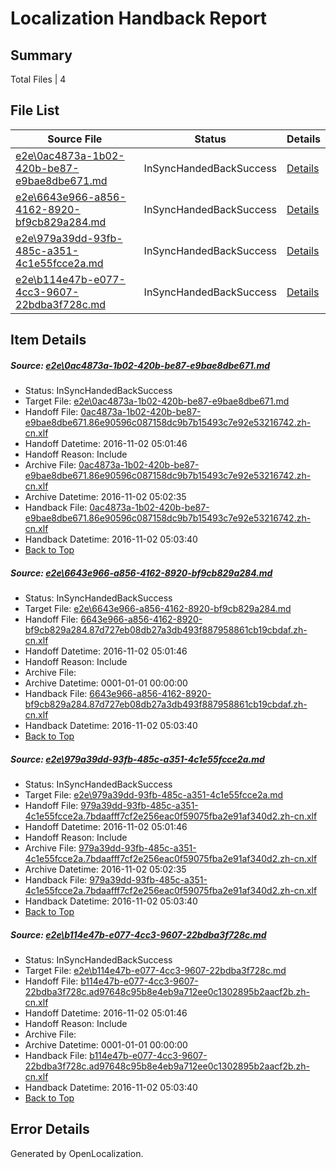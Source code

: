 # <a name='report-top'></a> Localization Handback Report

## Summary
 Total Files | 4

## File List
 Source File | Status | Details 
 ----------- | ------ | ------- 
 [e2e\0ac4873a-1b02-420b-be87-e9bae8dbe671.md](https://github.com/OpenLocalizationTestOrg/ol-test0/blob/01b0c0e3e15e093b9a0f2ce463d5d3a6120cfc3e/e2e/0ac4873a-1b02-420b-be87-e9bae8dbe671.md) | InSyncHandedBackSuccess | [Details](#64f5c5ee026de12ae3a1eb029158b16c16464a381)
 [e2e\6643e966-a856-4162-8920-bf9cb829a284.md](https://github.com/OpenLocalizationTestOrg/ol-test0/blob/01b0c0e3e15e093b9a0f2ce463d5d3a6120cfc3e/e2e/6643e966-a856-4162-8920-bf9cb829a284.md) | InSyncHandedBackSuccess | [Details](#df08fef3506f8bb5feac0e8ae098f7c3a5981d2f5)
 [e2e\979a39dd-93fb-485c-a351-4c1e55fcce2a.md](https://github.com/OpenLocalizationTestOrg/ol-test0/blob/01b0c0e3e15e093b9a0f2ce463d5d3a6120cfc3e/e2e/979a39dd-93fb-485c-a351-4c1e55fcce2a.md) | InSyncHandedBackSuccess | [Details](#380017b5beabf918744f075a7954f2b61bdd16317)
 [e2e\b114e47b-e077-4cc3-9607-22bdba3f728c.md](https://github.com/OpenLocalizationTestOrg/ol-test0/blob/01b0c0e3e15e093b9a0f2ce463d5d3a6120cfc3e/e2e/b114e47b-e077-4cc3-9607-22bdba3f728c.md) | InSyncHandedBackSuccess | [Details](#ad4feeeb736f8517e7d5fcad37083b59b809258f9)

## Item Details
##### <a name='64f5c5ee026de12ae3a1eb029158b16c16464a381'></a> Source: [e2e\0ac4873a-1b02-420b-be87-e9bae8dbe671.md](https://github.com/OpenLocalizationTestOrg/ol-test0/blob/01b0c0e3e15e093b9a0f2ce463d5d3a6120cfc3e/e2e/0ac4873a-1b02-420b-be87-e9bae8dbe671.md)
* Status: InSyncHandedBackSuccess
* Target File: [e2e\0ac4873a-1b02-420b-be87-e9bae8dbe671.md](https://github.com/OpenLocalizationTestOrg/ol-test0-zhcn/blob/3538c98ee34ff6e3b09a06c16cf71b1efc2207e7/e2e/0ac4873a-1b02-420b-be87-e9bae8dbe671.md)
* Handoff File: [0ac4873a-1b02-420b-be87-e9bae8dbe671.86e90596c087158dc9b7b15493c7e92e53216742.zh-cn.xlf](https://github.com/OpenLocalizationTestOrg/ol-test0-handoff/blob/e7b9586f2bf3c357e4eaff0aeaf2888ed9968a08/ol-handoff/OpenLocalizationTestOrg/ol-test0-zhcn/yufeih/ht/0ac4873a-1b02-420b-be87-e9bae8dbe671.86e90596c087158dc9b7b15493c7e92e53216742.zh-cn.xlf)
* Handoff Datetime: 2016-11-02 05:01:46
* Handoff Reason: Include
* Archive File: [0ac4873a-1b02-420b-be87-e9bae8dbe671.86e90596c087158dc9b7b15493c7e92e53216742.zh-cn.xlf](https://github.com/OpenLocalizationTestOrg/ol-test0-handoff/blob/a3d647da3a8869fa28611377ed0f1ab339b3e27e/ol-archive/OpenLocalizationTestOrg/ol-test0-zhcn/yufeih/ht/0ac4873a-1b02-420b-be87-e9bae8dbe671.86e90596c087158dc9b7b15493c7e92e53216742.zh-cn.xlf)
* Archive Datetime: 2016-11-02 05:02:35
* Handback File: [0ac4873a-1b02-420b-be87-e9bae8dbe671.86e90596c087158dc9b7b15493c7e92e53216742.zh-cn.xlf](https://github.com/OpenLocalizationTestOrg/ol-test0-handback/blob/986f2dffd97a21a0149ba5e007856f5819efe78e/ol-handback/OpenLocalizationTestOrg/ol-test0-zhcn/yufeih/ht/0ac4873a-1b02-420b-be87-e9bae8dbe671.86e90596c087158dc9b7b15493c7e92e53216742.zh-cn.xlf)
* Handback Datetime: 2016-11-02 05:03:40
* [Back to Top](#report-top)

##### <a name='df08fef3506f8bb5feac0e8ae098f7c3a5981d2f5'></a> Source: [e2e\6643e966-a856-4162-8920-bf9cb829a284.md](https://github.com/OpenLocalizationTestOrg/ol-test0/blob/01b0c0e3e15e093b9a0f2ce463d5d3a6120cfc3e/e2e/6643e966-a856-4162-8920-bf9cb829a284.md)
* Status: InSyncHandedBackSuccess
* Target File: [e2e\6643e966-a856-4162-8920-bf9cb829a284.md](https://github.com/OpenLocalizationTestOrg/ol-test0-zhcn/blob/3538c98ee34ff6e3b09a06c16cf71b1efc2207e7/e2e/6643e966-a856-4162-8920-bf9cb829a284.md)
* Handoff File: [6643e966-a856-4162-8920-bf9cb829a284.87d727eb08db27a3db493f887958861cb19cbdaf.zh-cn.xlf](https://github.com/OpenLocalizationTestOrg/ol-test0-handoff/blob/e7b9586f2bf3c357e4eaff0aeaf2888ed9968a08/ol-handoff/OpenLocalizationTestOrg/ol-test0-zhcn/yufeih/ht/6643e966-a856-4162-8920-bf9cb829a284.87d727eb08db27a3db493f887958861cb19cbdaf.zh-cn.xlf)
* Handoff Datetime: 2016-11-02 05:01:46
* Handoff Reason: Include
* Archive File: 
* Archive Datetime: 0001-01-01 00:00:00
* Handback File: [6643e966-a856-4162-8920-bf9cb829a284.87d727eb08db27a3db493f887958861cb19cbdaf.zh-cn.xlf](https://github.com/OpenLocalizationTestOrg/ol-test0-handback/blob/986f2dffd97a21a0149ba5e007856f5819efe78e/ol-handback/OpenLocalizationTestOrg/ol-test0-zhcn/yufeih/ht/6643e966-a856-4162-8920-bf9cb829a284.87d727eb08db27a3db493f887958861cb19cbdaf.zh-cn.xlf)
* Handback Datetime: 2016-11-02 05:03:40
* [Back to Top](#report-top)

##### <a name='380017b5beabf918744f075a7954f2b61bdd16317'></a> Source: [e2e\979a39dd-93fb-485c-a351-4c1e55fcce2a.md](https://github.com/OpenLocalizationTestOrg/ol-test0/blob/01b0c0e3e15e093b9a0f2ce463d5d3a6120cfc3e/e2e/979a39dd-93fb-485c-a351-4c1e55fcce2a.md)
* Status: InSyncHandedBackSuccess
* Target File: [e2e\979a39dd-93fb-485c-a351-4c1e55fcce2a.md](https://github.com/OpenLocalizationTestOrg/ol-test0-zhcn/blob/3538c98ee34ff6e3b09a06c16cf71b1efc2207e7/e2e/979a39dd-93fb-485c-a351-4c1e55fcce2a.md)
* Handoff File: [979a39dd-93fb-485c-a351-4c1e55fcce2a.7bdaafff7cf2e256eac0f59075fba2e91af340d2.zh-cn.xlf](https://github.com/OpenLocalizationTestOrg/ol-test0-handoff/blob/e7b9586f2bf3c357e4eaff0aeaf2888ed9968a08/ol-handoff/OpenLocalizationTestOrg/ol-test0-zhcn/yufeih/ht/979a39dd-93fb-485c-a351-4c1e55fcce2a.7bdaafff7cf2e256eac0f59075fba2e91af340d2.zh-cn.xlf)
* Handoff Datetime: 2016-11-02 05:01:46
* Handoff Reason: Include
* Archive File: [979a39dd-93fb-485c-a351-4c1e55fcce2a.7bdaafff7cf2e256eac0f59075fba2e91af340d2.zh-cn.xlf](https://github.com/OpenLocalizationTestOrg/ol-test0-handoff/blob/a3d647da3a8869fa28611377ed0f1ab339b3e27e/ol-archive/OpenLocalizationTestOrg/ol-test0-zhcn/yufeih/ht/979a39dd-93fb-485c-a351-4c1e55fcce2a.7bdaafff7cf2e256eac0f59075fba2e91af340d2.zh-cn.xlf)
* Archive Datetime: 2016-11-02 05:02:35
* Handback File: [979a39dd-93fb-485c-a351-4c1e55fcce2a.7bdaafff7cf2e256eac0f59075fba2e91af340d2.zh-cn.xlf](https://github.com/OpenLocalizationTestOrg/ol-test0-handback/blob/986f2dffd97a21a0149ba5e007856f5819efe78e/ol-handback/OpenLocalizationTestOrg/ol-test0-zhcn/yufeih/ht/979a39dd-93fb-485c-a351-4c1e55fcce2a.7bdaafff7cf2e256eac0f59075fba2e91af340d2.zh-cn.xlf)
* Handback Datetime: 2016-11-02 05:03:40
* [Back to Top](#report-top)

##### <a name='ad4feeeb736f8517e7d5fcad37083b59b809258f9'></a> Source: [e2e\b114e47b-e077-4cc3-9607-22bdba3f728c.md](https://github.com/OpenLocalizationTestOrg/ol-test0/blob/01b0c0e3e15e093b9a0f2ce463d5d3a6120cfc3e/e2e/b114e47b-e077-4cc3-9607-22bdba3f728c.md)
* Status: InSyncHandedBackSuccess
* Target File: [e2e\b114e47b-e077-4cc3-9607-22bdba3f728c.md](https://github.com/OpenLocalizationTestOrg/ol-test0-zhcn/blob/3538c98ee34ff6e3b09a06c16cf71b1efc2207e7/e2e/b114e47b-e077-4cc3-9607-22bdba3f728c.md)
* Handoff File: [b114e47b-e077-4cc3-9607-22bdba3f728c.ad97648c95b8e4eb9a712ee0c1302895b2aacf2b.zh-cn.xlf](https://github.com/OpenLocalizationTestOrg/ol-test0-handoff/blob/e7b9586f2bf3c357e4eaff0aeaf2888ed9968a08/ol-handoff/OpenLocalizationTestOrg/ol-test0-zhcn/yufeih/ht/b114e47b-e077-4cc3-9607-22bdba3f728c.ad97648c95b8e4eb9a712ee0c1302895b2aacf2b.zh-cn.xlf)
* Handoff Datetime: 2016-11-02 05:01:46
* Handoff Reason: Include
* Archive File: 
* Archive Datetime: 0001-01-01 00:00:00
* Handback File: [b114e47b-e077-4cc3-9607-22bdba3f728c.ad97648c95b8e4eb9a712ee0c1302895b2aacf2b.zh-cn.xlf](https://github.com/OpenLocalizationTestOrg/ol-test0-handback/blob/986f2dffd97a21a0149ba5e007856f5819efe78e/ol-handback/OpenLocalizationTestOrg/ol-test0-zhcn/yufeih/ht/b114e47b-e077-4cc3-9607-22bdba3f728c.ad97648c95b8e4eb9a712ee0c1302895b2aacf2b.zh-cn.xlf)
* Handback Datetime: 2016-11-02 05:03:40
* [Back to Top](#report-top)


## Error Details

Generated by OpenLocalization.
